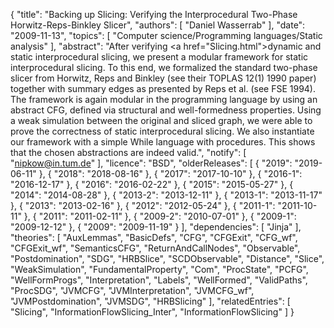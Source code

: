 {
    "title": "Backing up Slicing: Verifying the Interprocedural Two-Phase Horwitz-Reps-Binkley Slicer",
    "authors": [
        "Daniel Wasserrab"
    ],
    "date": "2009-11-13",
    "topics": [
        "Computer science/Programming languages/Static analysis"
    ],
    "abstract": "After verifying <a href=\"Slicing.html\">dynamic and static interprocedural slicing</a>, we present a modular framework for static interprocedural slicing. To this end, we formalized the standard two-phase slicer from Horwitz, Reps and Binkley (see their TOPLAS 12(1) 1990 paper) together with summary edges as presented by Reps et al. (see FSE 1994). The framework is again modular in the programming language by using an abstract CFG, defined via structural and well-formedness properties. Using a weak simulation between the original and sliced graph, we were able to prove the correctness of static interprocedural slicing. We also instantiate our framework with a simple While language with procedures. This shows that the chosen abstractions are indeed valid.",
    "notify": [
        "nipkow@in.tum.de"
    ],
    "licence": "BSD",
    "olderReleases": [
        {
            "2019": "2019-06-11"
        },
        {
            "2018": "2018-08-16"
        },
        {
            "2017": "2017-10-10"
        },
        {
            "2016-1": "2016-12-17"
        },
        {
            "2016": "2016-02-22"
        },
        {
            "2015": "2015-05-27"
        },
        {
            "2014": "2014-08-28"
        },
        {
            "2013-2": "2013-12-11"
        },
        {
            "2013-1": "2013-11-17"
        },
        {
            "2013": "2013-02-16"
        },
        {
            "2012": "2012-05-24"
        },
        {
            "2011-1": "2011-10-11"
        },
        {
            "2011": "2011-02-11"
        },
        {
            "2009-2": "2010-07-01"
        },
        {
            "2009-1": "2009-12-12"
        },
        {
            "2009": "2009-11-19"
        }
    ],
    "dependencies": [
        "Jinja"
    ],
    "theories": [
        "AuxLemmas",
        "BasicDefs",
        "CFG",
        "CFGExit",
        "CFG_wf",
        "CFGExit_wf",
        "SemanticsCFG",
        "ReturnAndCallNodes",
        "Observable",
        "Postdomination",
        "SDG",
        "HRBSlice",
        "SCDObservable",
        "Distance",
        "Slice",
        "WeakSimulation",
        "FundamentalProperty",
        "Com",
        "ProcState",
        "PCFG",
        "WellFormProgs",
        "Interpretation",
        "Labels",
        "WellFormed",
        "ValidPaths",
        "ProcSDG",
        "JVMCFG",
        "JVMInterpretation",
        "JVMCFG_wf",
        "JVMPostdomination",
        "JVMSDG",
        "HRBSlicing"
    ],
    "relatedEntries": [
        "Slicing",
        "InformationFlowSlicing_Inter",
        "InformationFlowSlicing"
    ]
}